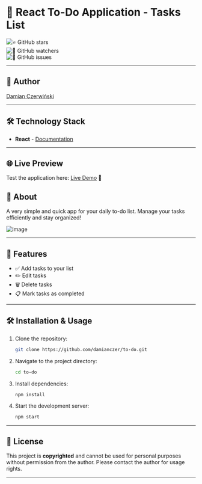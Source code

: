 # 📝 React To-Do Application - Tasks List

![⭐ GitHub stars](https://img.shields.io/github/stars/damianczer/to-do?style=social)  
![👀 GitHub watchers](https://img.shields.io/github/watchers/damianczer/to-do?style=social)  
![🐞 GitHub issues](https://img.shields.io/github/issues/damianczer/to-do?style=flat-square)  

---

## 👤 **Author**  
[Damian Czerwiński](https://github.com/damianczer/)

---

## 🛠️ **Technology Stack**  
- **React** - [Documentation](https://react.dev/) 

---
## 🌐 Live Preview

Test the application here: [Live Demo](https://www.damianczerwinski.pl/to-do/) 🤖

## 📖 About

A very simple and quick app for your daily to-do list. Manage your tasks efficiently and stay organized!

![image](https://github.com/user-attachments/assets/adab0769-a7ed-49de-a6be-80c2c5195d9e)

---

## 📂 Features

- ✅ Add tasks to your list
- ✏️ Edit tasks
- 🗑️ Delete tasks
- 📋 Mark tasks as completed

---

## 🛠️ Installation & Usage

1. Clone the repository:
   ```bash
   git clone https://github.com/damianczer/to-do.git
   ```
2. Navigate to the project directory:
   ```bash
   cd to-do
   ```
3. Install dependencies:
   ```bash
   npm install
   ```
4. Start the development server:
   ```bash
   npm start
   ```

---

## 📜 License

This project is **copyrighted** and cannot be used for personal purposes without permission from the author. Please contact the author for usage rights.

---
